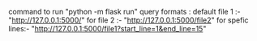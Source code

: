 command to run "python -m flask run"
query formats :
default file 1 :- "http://127.0.0.1:5000/"
for file 2 :- "http://127.0.0.1:5000/file2"
for spefic lines:- "http://127.0.0.1:5000/file1?start_line=1&end_line=15"
